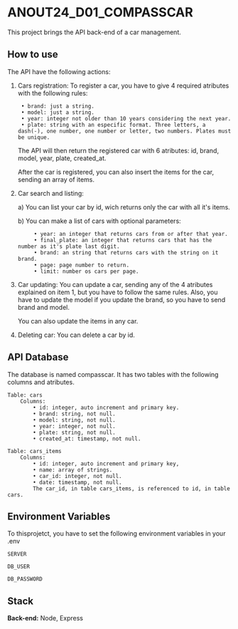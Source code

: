 # ANOUT24_D01_COMPASSCAR

This project brings the API back-end of a car management.

## How to use

The API have the following actions:

1.  Cars registration:
    To register a car, you have to give 4 required atributes with the following rules:

         • brand: just a string.
         • model: just a string.
         • year: integer not older than 10 years considering the next year.
         • plate: string with an especific format. Three letters, a dash(-), one number, one number or letter, two numbers. Plates must be unique.

    The API will then return the registered car with 6 atributes: id, brand, model, year, plate, created_at.

    After the car is registered, you can also insert the items for the car, sending an array of items.

2.  Car search and listing:

    a) You can list your car by id, wich returns only the car with all it's items.

    b) You can make a list of cars with optional parameters:

             • year: an integer that returns cars from or after that year.
             • final_plate: an integer that returns cars that has the number as it's plate last digit.
             • brand: an string that returns cars with the string on it brand.
             • page: page number to return.
             • limit: number os cars per page.

3.  Car updating:
    You can update a car, sending any of the 4 atributes explained on item 1, but you have to follow the same rules. Also, you have to update the model if you update the brand, so you have to send brand and model.

    You can also update the items in any car.

4.  Deleting car:
    You can delete a car by id.

## API Database

The database is named compasscar. It has two tables with the following columns and atributes.

    Table: cars
        Columns:
            • id: integer, auto increment and primary key.
            • brand: string, not null.
            • model: string, not null.
            • year: integer, not null.
            • plate: string, not null.
            • created_at: timestamp, not null.

    Table: cars_items
        Columns:
            • id: integer, auto increment and primary key,
            • name: array of strings.
            • car_id: integer, not null.
            • date: timestamp, not null.
            The car_id, in table cars_items, is referenced to id, in table cars.

## Environment Variables

To thisprojetct, you have to set the following environment variables in your .env

`SERVER`

`DB_USER`

`DB_PASSWORD`

## Stack

**Back-end:** Node, Express
